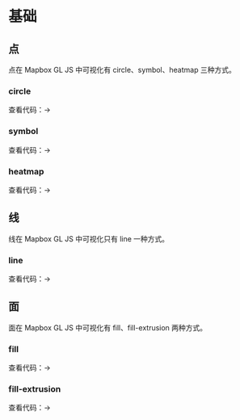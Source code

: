# 基础

## 点
点在 Mapbox GL JS 中可视化有 circle、symbol、heatmap 三种方式。

### circle
查看代码：<a :href="$withBase('/example/circle.html')" target="_blank">→</a>

<ClientOnly>
  <m-circle/>
</ClientOnly>

### symbol
查看代码：<a :href="$withBase('/example/circle.html')" target="_blank">→</a>

<ClientOnly>
  <m-symbol/>
</ClientOnly>

### heatmap
查看代码：<a :href="$withBase('/example/heatmap.html')" target="_blank">→</a>

<ClientOnly>
  <m-heatmap/>
</ClientOnly>

## 线
线在 Mapbox GL JS 中可视化只有 line 一种方式。

### line
查看代码：<a :href="$withBase('/example/line.html')" target="_blank">→</a>

<ClientOnly>
  <m-line/>
</ClientOnly>

## 面
面在 Mapbox GL JS 中可视化有 fill、fill-extrusion 两种方式。

### fill
查看代码：<a :href="$withBase('/example/fill.html')" target="_blank">→</a>

<!-- <ClientOnly>
  <m-fill/>
</ClientOnly> -->

### fill-extrusion
查看代码：<a :href="$withBase('/example/fill-extrusion.html')" target="_blank">→</a>

<!-- <ClientOnly>
  <m-fill-extrusion/>
</ClientOnly> -->
